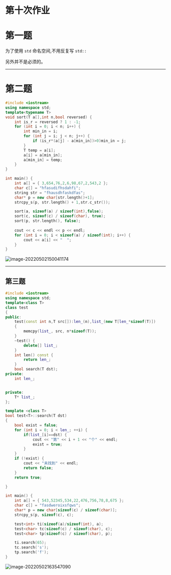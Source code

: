 # 第十次作业

# 第一题

为了使用 ``std`` 命名空间,不用反复写 ``std::``

另外并不是必须的。

--------------

# 第二题

```cpp
#include <iostream>
using namespace std;
template<typename T>
void sort(T a[],int n,bool reversed) {
	int is_r = reversed ? 1 : -1;
	for (int i = 0; i < n; i++) {
		int min_in = i;
		for (int j = i; j < n; j++) {
			if (is_r*(a[j] - a[min_in])>0)min_in = j;
		}
		T temp = a[i];
		a[i] = a[min_in];
		a[min_in] = temp;
	}
}

int main() {
	int a[] = { 3,654,76,2,6,98,67,2,543,2 };
	char c[] = "hfasudifhsdahfi";
	string str = "fhausdhfaskdfas";
	char* p = new char[str.length()+1];
	strcpy_s(p, str.length() + 1,str.c_str());

	sort(a, sizeof(a) / sizeof(int),false);
	sort(c, sizeof(c) / sizeof(char), true);
	sort(p, str.length(), false);
    
    cout << c << endl << p << endl;
	for (int i = 0; i < sizeof(a) / sizeof(int); i++) {
		cout << a[i] << "  ";
	}
}

```

![image-20220502150041174](C:\Users\Lenovo\AppData\Roaming\Typora\typora-user-images\image-20220502150041174.png)

--------

## 第三题

```cpp
#include <iostream>
using namespace std;
template<class T>
class test
{
public:
	test(const int n,T src[]):len_(n),list_(new T[len_*sizeof(T)])
	{
		memcpy(list_, src, n*sizeof(T));
	}
	~test() {
		delete[] list_;
	}
	int len() const {
		return len_;
	}
	bool search(T dst);
private:
	int len_;


private:
	T* list_;
};

template <class T>
bool test<T>::search(T dst)
{
	bool exist = false;
	for (int i = 0; i < len_; ++i) {
		if(list_[i]==dst) {
			cout << "第" << i + 1 << "个" << endl;
			exist = true;
		}
	}
	if (!exist) {
		cout << "未找到" << endl;
		return false;
	}
	return true;

}

int main() {
	int a[] = { 543,52345,534,22,476,756,78,8,675 };
	char c[] = "fasdweroixsfqws";
	char* p = new char[sizeof(c) / sizeof(char)];
	strcpy_s(p, sizeof(c), c);

	test<int> ti(sizeof(a)/sizeof(int), a);
	test<char> tc(sizeof(c) / sizeof(char), c);
	test<char> tp(sizeof(c) / sizeof(char), p);

	ti.search(65);
	tc.search('s');
	tp.search('f');
}

```

![image-20220502163547090](C:\Users\Lenovo\AppData\Roaming\Typora\typora-user-images\image-20220502163547090.png)